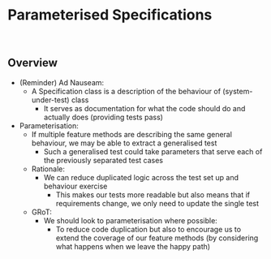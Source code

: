 # Parameterised Specifications

<br>

## Overview
* (Reminder) Ad Nauseam:
    * A Specification class is a description of the behaviour of (system-under-test) class
        * It serves as documentation for what the code should do and actually does (providing tests pass)
* Parameterisation:
    * If multiple feature methods are describing the same general behaviour, we may be able to extract a generalised test
        * Such a generalised test could take parameters that serve each of the previously separated test cases
    * Rationale:
        * We can reduce duplicated logic across the test set up and behaviour exercise
            * This makes our tests more readable but also means that if requirements change, we only need to update the single test
    * GRoT:
        * We should look to parameterisation where possible:
            * To reduce code duplication but also to encourage us to extend the coverage of our feature methods (by considering what happens when we leave the happy path)
